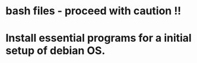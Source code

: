 # bash files - proceed with caution !!
# Install  essential programs for a initial setup of debian OS.
